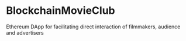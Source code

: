 # BlockchainMovieClub
Ethereum DApp for facilitating direct interaction of filmmakers, audience and advertisers
